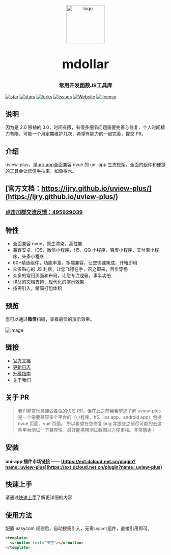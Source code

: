 <p align="center">
    <img alt="logo" src="https://uviewui.com/common/logo.png" width="120" height="120" style="margin-bottom: 10px;">
</p>
<h3 align="center" style="margin: 30px 0 30px;font-weight: bold;font-size:40px;">mdollar</h3>
<h3 align="center">常用开发函数JS工具库</h3>

[![star](https://gitee.com/uiadmin/uview-plus/badge/star.svg?theme=gvp)](https://gitee.com/baikebaba/mdollar/stargazers)
[![stars](https://img.shields.io/github/stars/ijry/uview-plus?style=flat-square&logo=GitHub)](https://github.com/ijry/uview-plus)
[![forks](https://img.shields.io/github/forks/ijry/uview-plus?style=flat-square&logo=GitHub)](https://github.com/ijry/uview-plus)
[![issues](https://img.shields.io/github/issues/ijry/uview-plus?style=flat-square&logo=GitHub)](https://github.com/ijry/uview-plus/issues)
[![Website](https://img.shields.io/badge/uview-plus-blue?style=flat-square)](https://ijry.github.io/uview-plus/)
[![license](https://img.shields.io/github/license/ijry/uview-plus?style=flat-square)](https://en.wikipedia.org/wiki/MIT_License)

<!-- [![release](https://img.shields.io/github/v/release/ijry/uview-plus?style=flat-square)](https://github.com/ijry/uview-plus/releases) -->

## 说明

因为是 2.0 移植的 3.0，时间有限，有很多细节问题需要完善与修复，个人时间精力有限，可能一个月定期维护几次，希望有能力的一起完善，提交 PR。

## 介绍

uview-plus，是[uni-app](https://uniapp.dcloud.io/)全面兼容 nvue 的 uni-app 生态框架，全面的组件和便捷的工具会让您信手拈来，如鱼得水。

## [官方文档：https://ijry.github.io/uview-plus/](https://ijry.github.io/uview-plus/)

### [点击加群交流反馈：495929039](https://jq.qq.com/?_wv=1027&k=mAfcBEtL)

## 特性

- 全面兼容 nvue，原生渲染，高性能
- 兼容安卓，iOS，微信小程序，H5，QQ 小程序，百度小程序，支付宝小程序，头条小程序
- 60+精选组件，功能丰富，多端兼容，让您快速集成，开箱即用
- 众多贴心的 JS 利器，让您飞镖在手，召之即来，百步穿杨
- 众多的常用页面和布局，让您专注逻辑，事半功倍
- 详尽的文档支持，现代化的演示效果
- 按需引入，精简打包体积

## 预览

您可以通过**微信**扫码，查看最佳的演示效果。
<br>
<br>
![image](https://user-images.githubusercontent.com/3102798/197370341-2f5ca42c-7d8f-400a-bbc7-051500842fbf.png)

## 链接

- [官方文档](https://ijry.github.io/uview-plus/)
- [更新日志](https://ijry.github.io/uview-plus/components/changelog.html)
- [升级指南](https://ijry.github.io/uview-plus/components/changeGuide.html)
- [关于我们](https://ijry.github.io/uview-plus/cooperation/about.html)

## 关于 PR

> 我们非常乐意接受各位的优质 PR，但在此之前我希望您了解 uview-plus 是一个需要兼容多个平台的（小程序、h5、ios app、android app）包括 nvue 页面、vue 页面。
> 所以希望在您修复 bug 并提交之前尽可能的去这些平台测试一下兼容性。最好能携带测试截图以方便审核。非常感谢！

## 安装

#### **uni-app 插件市场链接** —— [https://ext.dcloud.net.cn/plugin?name=uview-plus](https://ext.dcloud.net.cn/plugin?name=uview-plus)

## 快速上手

请通过[快速上手](https://ijry.github.io/uview-plus/components/quickstart.html)了解更详细的内容

## 使用方法

配置 easycom 规则后，自动按需引入，无需`import`组件，直接引用即可。

```html
<template>
  <u-button text="按钮"></u-button>
</template>
```
